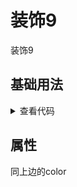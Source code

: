 <!-- 加载 demo 组件 start -->
<script setup>
import demo from './demo.vue'
</script>
<!-- 加载 demo 组件 end -->

<!-- 正文开始 -->

# 装饰9

装饰9

## 基础用法
<ClientOnly>
  <demo />
</ClientOnly>
<details>
<summary>查看代码</summary>

<<< @/Decoration/Decoration9/demo.vue

</details>

## 属性
同上边的color
